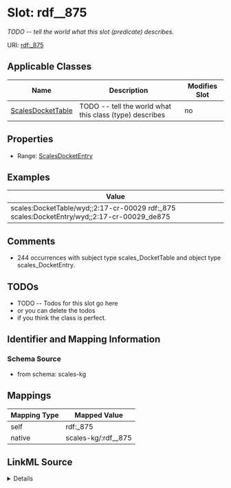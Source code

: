 

# Slot: rdf__875


_TODO -- tell the world what this slot (predicate) describes._





URI: [rdf:_875](http://www.w3.org/1999/02/22-rdf-syntax-ns#_875)



<!-- no inheritance hierarchy -->





## Applicable Classes

| Name | Description | Modifies Slot |
| --- | --- | --- |
| [ScalesDocketTable](../classes/ScalesDocketTable.md) | TODO -- tell the world what this class (type) describes |  no  |







## Properties

* Range: [ScalesDocketEntry](../classes/ScalesDocketEntry.md)






## Examples

| Value |
| --- |
| scales:DocketTable/wyd;;2:17-cr-00029 rdf:_875 scales:DocketEntry/wyd;;2:17-cr-00029_de875 |

## Comments

* 244 occurrences with subject type scales_DocketTable and object type scales_DocketEntry.

## TODOs

* TODO -- Todos for this slot go here
* or you can delete the todos
* if you think the class is perfect.

## Identifier and Mapping Information







### Schema Source


* from schema: scales-kg




## Mappings

| Mapping Type | Mapped Value |
| ---  | ---  |
| self | rdf:_875 |
| native | scales-kg/:rdf__875 |




## LinkML Source

<details>
```yaml
name: rdf__875
description: TODO -- tell the world what this slot (predicate) describes.
todos:
- TODO -- Todos for this slot go here
- or you can delete the todos
- if you think the class is perfect.
comments:
- 244 occurrences with subject type scales_DocketTable and object type scales_DocketEntry.
examples:
- value: scales:DocketTable/wyd;;2:17-cr-00029 rdf:_875 scales:DocketEntry/wyd;;2:17-cr-00029_de875
from_schema: scales-kg
rank: 1000
slot_uri: rdf:_875
alias: rdf__875
domain_of:
- scales_DocketTable
range: scales_DocketEntry

```
</details>